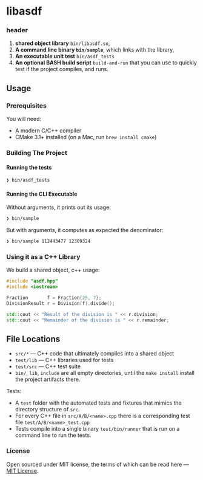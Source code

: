 # libasdf

### header


 1. **shared object library** `bin/libasdf.so`,
 2. **A command line binary `bin/sample`**, which links with the library,
 3. **An executable unit test** `bin/asdf_tests`
 4. **An optional BASH build script** `build-and-run` that you can use to quickly test if the project compiles, and runs.

## Usage

### Prerequisites

You will need:

 * A modern C/C++ compiler
 * CMake 3.1+ installed (on a Mac, run `brew install cmake`)

### Building The Project

#### Running the tests

```bash
❯ bin/asdf_tests
```

#### Running the CLI Executable

Without arguments, it prints out its usage:

```bash
❯ bin/sample
```

But with arguments, it computes as expected the denominator:

```bash
❯ bin/sample 112443477 12309324
```

### Using it as a C++ Library

We build a shared object, c++ usage:

```cpp
#include "asdf.hpp"
#include <iostream>

Fraction       f = Fraction{25, 7};
DivisionResult r = Division(f).divide();

std::cout << "Result of the division is " << r.division;
std::cout << "Remainder of the division is " << r.remainder;
```

## File Locations

 * `src/*` — C++ code that ultimately compiles into a shared object
 * `test/lib` — C++ libraries used for tests
 * `test/src` — C++ test suite
 * `bin/`, `lib`, `include` are all empty directories, until the `make install` install the project artifacts there.

Tests:

 * A `test` folder with the automated tests and fixtures that mimics the directory structure of `src`.
 * For every C++ file in `src/A/B/<name>.cpp` there is a corresponding test file `test/A/B/<name>_test.cpp`
 * Tests compile into a single binary `test/bin/runner` that is run on a command line to run the tests.
 
### License

Open sourced under MIT license, the terms of which can be read here — [MIT License](http://opensource.org/licenses/MIT).
